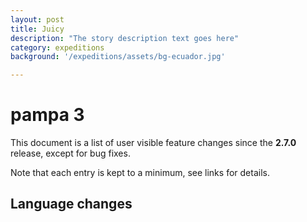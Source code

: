```yaml
---
layout: post
title: Juicy
description: "The story description text goes here"
category: expeditions
background: '/expeditions/assets/bg-ecuador.jpg'

---
```


# pampa 3

This document is a list of user visible feature changes
since the **2.7.0** release, except for bug fixes.

Note that each entry is kept to a minimum, see links for details.

## Language changes
